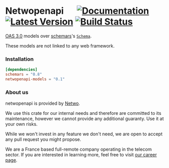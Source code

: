 # Netwopenapi &emsp; [![Documentation]][docs.rs] [![Latest Version]][crates.io] [![Build Status]][build]


[docs.rs]: https://docs.rs/netwopenapi-models/
[crates.io]: https://crates.io/crates/netwopenapi-models
[build]: https://github.com/netwo-io/netwopenapi/actions/workflows/build.yaml?branch=main
[Documentation]: https://img.shields.io/docsrs/netwopenapi-models
[Latest Version]: https://img.shields.io/crates/v/netwopenapi-models.svg
[Build Status]: https://github.com/netwo-io/netwopenapi/actions/workflows/build.yaml/badge.svg?branch=main

[OASv3.md]: https://github.com/OAI/OpenAPI-Specification/blob/main/versions/3.0.3.md

[OAS 3.0][OASv3.md] models over [schemars](https://github.com/GREsau/schemars)'s [`Schema`](https://docs.rs/schemars/latest/schemars/schema/enum.Schema.html).

These models are not linked to any web framework.


### Installation

```toml
[dependencies]
schemars = "0.8"
netwopenapi-models = "0.1"
```

### About us

netwopenapi is provided by [Netwo](https://www.netwo.io).

We use this crate for our internal needs and therefore are committed to its maintenance, however we cannot provide any additional guaranty. Use it at your own risks.

While we won't invest in any feature we don't need, we are open to accept any pull request you might propose.

We are a France based full-remote company operating in the telecom sector. If you are interested in learning more, feel free to visit [our career page](https://www.netwo.io/carriere).